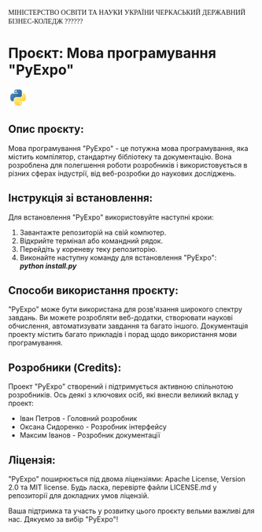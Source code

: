 <span style="font-family: 'Times New Roman';">МІНІСТЕРСТВО ОСВІТИ ТА НАУКИ УКРАЇНИ
ЧЕРКАСЬКИЙ ДЕРЖАВНИЙ БІЗНЕС-КОЛЕДЖ
?????? </span>


# Проєкт: Мова програмування "PyExpo"
<p align="left">  <a href="https://www.python.org/" target="_blank" rel="noreferrer"> <img src="https://raw.githubusercontent.com/devicons/devicon/master/icons/python/python-original.svg" alt="python" width="40" height="40"/> </a> </p>

## Опис проєкту:
Мова програмування "PyExpo" - це потужна мова програмування, яка містить компілятор, стандартну бібліотеку та документацію. Вона розроблена для полегшення роботи розробників і використовується в різних сферах індустрії, від веб-розробки до наукових досліджень.

## Інструкція зі встановлення:
Для встановлення "PyExpo" використовуйте наступні кроки:<br>
  1) Завантажте репозиторій на свій компютер.<br>
  2) Відкрийте термінал або командний рядок.<br>
  3) Перейдіть у кореневу теку репозиторію.<br>
  4) Виконайте наступну команду для встановлення "PyExpo":<br>
***python install.py***<br>

## Способи використання проєкту:
"PyExpo" може бути використана для розв'язання широкого спектру завдань. Ви можете розробляти веб-додатки, створювати наукові обчислення, автоматизувати завдання та багато іншого. Документація проекту містить багато прикладів і порад щодо використання мови програмування.<br>

## Розробники (Credits): 
Проект "PyExpo" створений і підтримується активною спільнотою розробників. Ось деякі з ключових осіб, які внесли великий вклад у проект:

- Іван Петров - Головний розробник<br>
- Оксана Сидоренко - Розробник інтерфейсу<br>
- Максим Іванов - Розробник документації<br>

## Ліцензія:
"PyExpo" поширюється під двома ліцензіями: Apache License, Version 2.0 та MIT license. Будь ласка, перевірте файли LICENSE.md у репозиторії для докладних умов ліцензій.

Ваша підтримка та участь у розвитку цього проєкту вельми важливі для нас. Дякуємо за вибір "PyExpo"!
